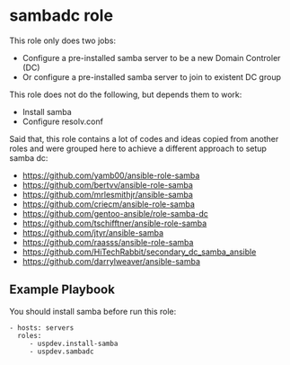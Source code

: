 sambadc role
============

This role only does two jobs:

 - Configure a pre-installed samba server to be a new Domain Controler (DC)
 - Or configure a pre-installed samba server to join to existent DC group
 
 This role does not do the following, but depends them to work:
 
 - Install samba
 - Configure resolv.conf

Said that, this role contains a lot of codes and ideas copied from another roles and were
grouped here to achieve a different approach to setup samba dc:


 - https://github.com/yamb00/ansible-role-samba
 - https://github.com/bertvv/ansible-role-samba
 - https://github.com/mrlesmithjr/ansible-samba
 - https://github.com/criecm/ansible-role-samba
 - https://github.com/gentoo-ansible/role-samba-dc
 - https://github.com/tschifftner/ansible-role-samba
 - https://github.com/jtyr/ansible-samba
 - https://github.com/raasss/ansible-role-samba
 - https://github.com/HiTechRabbit/secondary_dc_samba_ansible
 - https://github.com/darrylweaver/ansible-samba


Example Playbook
----------------

You should install samba before run this role:

    - hosts: servers
      roles:
         - uspdev.install-samba
         - uspdev.sambadc

